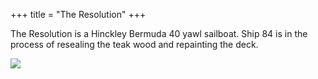 +++
title = "The Resolution"
+++

The Resolution is a Hinckley Bermuda 40 yawl sailboat.  Ship 84 is in the process of resealing the teak wood and repainting the deck.

![](https://www.ship84.com/img/resolution_1.jpg)


